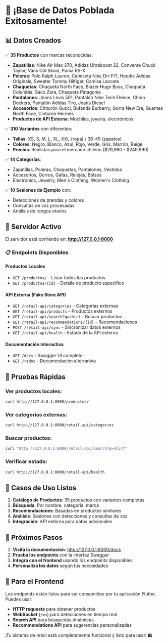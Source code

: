 # 🎉 ¡Base de Datos Poblada Exitosamente!

## 📊 **Datos Creados**

✅ **35 Productos** con marcas reconocidas:
- **Zapatillas**: Nike Air Max 270, Adidas Ultraboost 22, Converse Chuck Taylor, Vans Old Skool, Puma RS-X
- **Poleras**: Polo Ralph Lauren, Camiseta Nike Dri-FIT, Hoodie Adidas Originals, Sweater Tommy Hilfiger, Camisa Lacoste
- **Chaquetas**: Chaqueta North Face, Blazer Hugo Boss, Chaqueta Columbia, Saco Zara, Chaqueta Patagonia
- **Pantalones**: Jeans Levis 501, Pantalón Nike Tech Fleece, Chino Dockers, Pantalón Adidas Tiro, Jeans Diesel
- **Accesorios**: Cinturón Gucci, Bufanda Burberry, Gorra New Era, Guantes North Face, Cinturón Hermès
- **Productos de API Externa**: Mochilas, joyería, electrónicos

✅ **310 Variantes** con diferentes:
- **Tallas**: XS, S, M, L, XL, XXL (ropa) / 36-45 (zapatos)
- **Colores**: Negro, Blanco, Azul, Rojo, Verde, Gris, Marrón, Beige
- **Precios**: Realistas para el mercado chileno ($29,990 - $249,990)

✅ **14 Categorías**:
- Zapatillas, Poleras, Chaquetas, Pantalones, Vestidos
- Accesorios, Gorros, Gafas, Relojes, Bolsos
- Electronics, Jewelry, Men's Clothing, Women's Clothing

✅ **10 Sesiones de Ejemplo** con:
- Detecciones de prendas y colores
- Consultas de voz procesadas
- Análisis de rangos etarios

## 🚀 **Servidor Activo**

El servidor está corriendo en: **http://127.0.0.1:8000**

### 📋 **Endpoints Disponibles**

#### **Productos Locales**
- `GET /productos/` - Listar todos los productos
- `GET /productos/{id}` - Detalle de producto específico

#### **API Externa (Fake Store API)**
- `GET /retail-api/categories` - Categorías externas
- `GET /retail-api/products` - Productos externos
- `GET /retail-api/search?q=shirt` - Buscar productos
- `GET /retail-api/recommendations/{id}` - Recomendaciones
- `POST /retail-api/sync` - Sincronizar datos externos
- `GET /retail-api/health` - Estado de la API externa

#### **Documentación Interactiva**
- `GET /docs` - Swagger UI completo
- `GET /redoc` - Documentación alternativa

## 🧪 **Pruebas Rápidas**

### Ver productos locales:
```bash
curl http://127.0.0.1:8000/productos/
```

### Ver categorías externas:
```bash
curl http://127.0.0.1:8000/retail-api/categories
```

### Buscar productos:
```bash
curl "http://127.0.0.1:8000/retail-api/search?q=shirt"
```

### Verificar estado:
```bash
curl http://127.0.0.1:8000/retail-api/health
```

## 🎯 **Casos de Uso Listos**

1. **Catálogo de Productos**: 35 productos con variantes completas
2. **Búsqueda**: Por nombre, categoría, marca
3. **Recomendaciones**: Basadas en productos similares
4. **Análisis**: Sesiones con detecciones y consultas de voz
5. **Integración**: API externa para datos adicionales

## 🔧 **Próximos Pasos**

1. **Visita la documentación**: http://127.0.0.1:8000/docs
2. **Prueba los endpoints** con la interfaz Swagger
3. **Integra con el frontend** usando los endpoints disponibles
4. **Personaliza los datos** según tus necesidades

## 📱 **Para el Frontend**

Los endpoints están listos para ser consumidos por tu aplicación Flutter. Puedes usar:

- **HTTP requests** para obtener productos
- **WebSocket** (`/ws`) para detecciones en tiempo real
- **Search API** para búsquedas dinámicas
- **Recommendations API** para sugerencias personalizadas

¡Tu sistema de retail está completamente funcional y listo para usar! 🛍️



